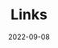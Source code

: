 ---
title: 'Links'
authors:
  - estellweyl
description: Everything you need to know about links.
date: 2022-09-08
placeholder: true
tags:
  - html
---